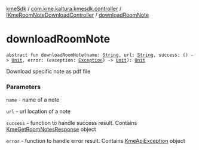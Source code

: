 [kmeSdk](../../index.md) / [com.kme.kaltura.kmesdk.controller](../index.md) / [IKmeRoomNoteDownloadController](index.md) / [downloadRoomNote](./download-room-note.md)

# downloadRoomNote

`abstract fun downloadRoomNote(name: `[`String`](https://kotlinlang.org/api/latest/jvm/stdlib/kotlin/-string/index.html)`, url: `[`String`](https://kotlinlang.org/api/latest/jvm/stdlib/kotlin/-string/index.html)`, success: () -> `[`Unit`](https://kotlinlang.org/api/latest/jvm/stdlib/kotlin/-unit/index.html)`, error: (exception: `[`Exception`](https://developer.android.com/reference/java/lang/Exception.html)`) -> `[`Unit`](https://kotlinlang.org/api/latest/jvm/stdlib/kotlin/-unit/index.html)`): `[`Unit`](https://kotlinlang.org/api/latest/jvm/stdlib/kotlin/-unit/index.html)

Download specific note as pdf file

### Parameters

`name` - name of a note

`url` - url location of a note

`success` - function to handle success result. Contains [KmeGetRoomNotesResponse](../../com.kme.kaltura.kmesdk.rest.response.room.notes/-kme-get-room-notes-response/index.md) object

`error` - function to handle error result. Contains [KmeApiException](../../com.kme.kaltura.kmesdk.rest/-kme-api-exception/index.md) object